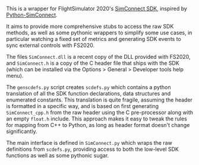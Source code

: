 This is a wrapper for FlightSimulator 2020's
[SimConnect SDK](https://docs.flightsimulator.com/html/index.htm?#t=Programming_Tools%2FSimConnect%2FSimConnect_SDK.htm),
inspired by [Python-SimConnect](https://github.com/odwdinc/Python-SimConnect).

It aims to provide more comprehensive stubs to access the raw SDK methods,
as well as some pythonic wrappers to simplify some use cases,
in particular watching a fixed set of metrics and generating SDK
events to sync external controls with FS2020.


The files `SimConnect.dll` is a recent copy of the DLL provided with FS2020,
and `SimConnect.h` is a copy of the C header file that ships with the SDK
(which can be installed via the Options > General > Developer tools help menu).

The `genscdefs.py` script creates `scdefs.py` which contains
a python translation of all the SDK function declarations, data structures
and enumerated constants.  This translation is quite fragile,
assuming the header is formatted in a specific way, and is
based on first generating `SimConnect_cpp.h` from the raw header
using the C pre-processor along with an empty `float.h` include.
This approach makes it easy to tweak the rules for mapping from C++
to Python, as long as header format doesn't change significantly.

The main interface is defined in `SimConnect.py` which wraps the raw
definitions from `scdefs.py`, providing access to both the low-level
SDK functions as well as some pythonic sugar.
